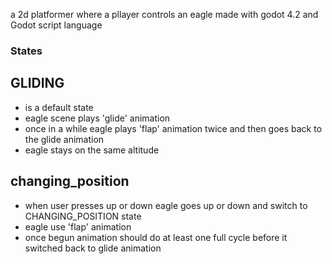 a 2d platformer where a pllayer controls an eagle
made with godot 4.2 and Godot script language

### States

## GLIDING 
- is a default state
- eagle scene plays 'glide' animation 
- once in a while eagle plays 'flap' animation twice and then goes back to the glide animation
- eagle stays on the same altitude


## changing_position 
- when user presses up or down eagle goes up or down and switch to CHANGING_POSITION state
- eagle use 'flap' animation
- once begun animation should do at least one full cycle before it switched back to glide animation

